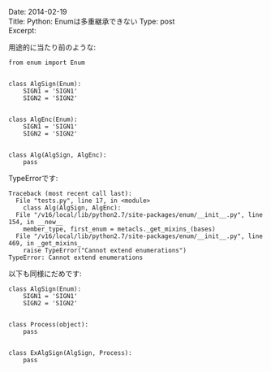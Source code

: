 Date: 2014-02-19  
Title:  Python: Enumは多重継承できない 
Type: post  
Excerpt:   


用途的に当たり前のような:


    from enum import Enum
    
    
    class AlgSign(Enum):
        SIGN1 = 'SIGN1'
        SIGN2 = 'SIGN2'
    
    
    class AlgEnc(Enum):
        SIGN1 = 'SIGN1'
        SIGN2 = 'SIGN2'
    
    
    class Alg(AlgSign, AlgEnc):
        pass
    

TypeErrorです:


    Traceback (most recent call last):
      File "tests.py", line 17, in <module>
        class Alg(AlgSign, AlgEnc):
      File "/v16/local/lib/python2.7/site-packages/enum/__init__.py", line 154, in __new__
        member_type, first_enum = metacls._get_mixins_(bases)
      File "/v16/local/lib/python2.7/site-packages/enum/__init__.py", line 469, in _get_mixins_
        raise TypeError("Cannot extend enumerations")
    TypeError: Cannot extend enumerations


以下も同様にだめです:


    class AlgSign(Enum):
        SIGN1 = 'SIGN1'
        SIGN2 = 'SIGN2'
    
    
    class Process(object):
        pass
    
    
    class ExAlgSign(AlgSign, Process):
        pass    
